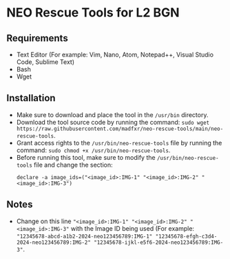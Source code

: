 # NEO Rescue Tools for L2 BGN

## Requirements
- Text Editor (For example: Vim, Nano, Atom, Notepad++, Visual Studio Code, Sublime Text)
- Bash
- Wget

## Installation
- Make sure to download and place the tool in the ``/usr/bin`` directory.
- Download the tool source code by running the command: ``sudo wget https://raw.githubusercontent.com/madfxr/neo-rescue-tools/main/neo-rescue-tools``.
- Grant access rights to the ``/usr/bin/neo-rescue-tools`` file by running the command: ``sudo chmod +x /usr/bin/neo-rescue-tools``.
- Before running this tool, make sure to modify the ``/usr/bin/neo-rescue-tools`` file and change the section:
  ```
  declare -a image_ids=("<image_id>:IMG-1" "<image_id>:IMG-2" "<image_id>:IMG-3")
  ```

## Notes
- Change on this line ``"<image_id>:IMG-1" "<image_id>:IMG-2" "<image_id>:IMG-3"`` with the Image ID being used (For example: ``"12345678-abcd-a1b2-2024-neo123456789:IMG-1" "12345678-efgh-c3d4-2024-neo123456789:IMG-2" "12345678-ijkl-e5f6-2024-neo123456789:IMG-3"``.
